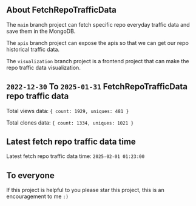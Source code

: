 ## About FetchRepoTrafficData

The `main` branch project can fetch specific repo everyday traffic data and save them in the MongoDB.

The `apis` branch project can expose the apis so that we can get our repo historical traffic data.

The `visualization` branch project is a frontend project that can make the repo traffic data visualization.

## `2022-12-30` To `2025-01-31` FetchRepoTrafficData repo traffic data

Total views data: `{ count: 1929, uniques: 481 }`

Total clones data: `{ count: 1334, uniques: 1021 }`

## Latest fetch repo traffic data time

Latest fetch repo traffic data time: `2025-02-01 01:23:00`

## To everyone

If this project is helpful to you please star this project, this is an encouragement to me `:)`




